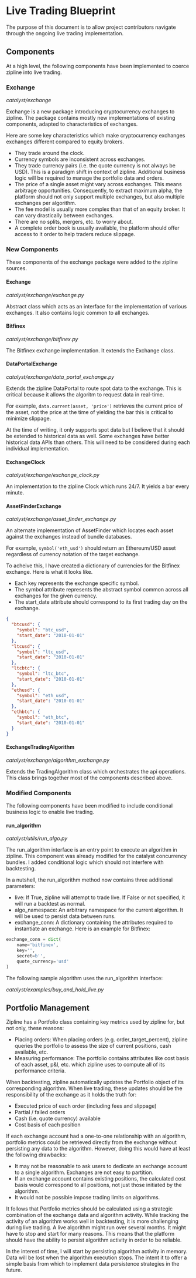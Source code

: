 <h1>Live Trading Blueprint</h1>
The purpose of this document is to allow project contributors navigate
through the ongoing live trading implementation.

<h2>Components</h2>
At a high level, the following components have been implemented to coerce
zipline into live trading.

<h3>Exchange</h3>

*catalyst/exchange*

Exchange is a new package introducing cryptocurrency
exchanges to zipline. The package contains mostly new implementations
of existing components, adapted to characteristics of exchanges.

Here are some key characteristics which make cryptocurrency exchanges
exchanges different compared to equity brokers.
* They trade around the clock.
* Currency symbols are inconsistent across exchanges.
* They trade currency pairs (i.e. the quote currency is not always be USD).
This is a paradigm shift in context of zipline. Additional
business logic will be required to manage the portfolio data and orders.
* The price of a single asset might vary across exchanges. This means
arbitrage opportunities. Consequently, to extract maximum alpha, the
platform should not only support multiple exchanges, but also multiple
exchanges per algorithm.
* The fee model is usually more complex than that of an equity broker.
It can vary drastically between exchanges.
* There are no splits, mergers, etc. to worry about.
* A complete order book is usually available, the platform should
offer access to it order to help traders reduce slippage.

<h3>New Components</h3>
These components of the exchange package were added to the zipline
sources.

<h4>Exchange</h4>

*catalyst/exchange/exchange.py*

Abstract class which acts as an interface for the implementation of
various exchanges. It also contains logic common to all exchanges.

<h4>Bitfinex</h4>

*catalyst/exchange/bitfinex.py*

The Bitfinex exchange implementation. It extends the Exchange class.

<h4>DataPortalExchange</h4>

*catalyst/exchange/data_portal_exchange.py*

Extends the zipline DataPortal to route spot data to the exchange.
This is critical because it allows the algoritm to request data in
real-time.

For example, `data.current(asset, 'price')` retrieves the current price
of the asset, not the price at the time of yielding the bar this
is critical to minimize slippage.

At the time of writing, it only supports spot data but I believe that
it should be extended to historical data as well. Some exchanges
have better historical data APIs than others. This will need to
be considered during each individual implementation.

<h4>ExchangeClock</h4>

*catalyst/exchange/exchange_clock.py*

An implementation to the zipline Clock which runs 24/7. It yields a
bar every minute.

<h4>AssetFinderExchange</h4>

*catalyst/exchange/asset_finder_exchange.py*

An alternate implementation of AssetFinder which locates each asset
against the exchanges instead of bundle databases.

For example, `symbol('eth_usd')` should return an Ethereum/USD asset
regardless of currency notation of the target exchange.

To acheive this, I have created a dictionary of currencies for the
Bitfinex exchange. Here is what it looks like.
* Each key represents the exchange specific symbol.
* The symbol attribute represents the abstract symbol common across
all exchanges for the given currency.
* The start_date attribute should correspond to its first trading day
on the exchange.

```json
{
  "btcusd": {
    "symbol": "btc_usd",
    "start_date": "2010-01-01"
  },
  "ltcusd": {
    "symbol": "ltc_usd",
    "start_date": "2010-01-01"
  },
  "ltcbtc": {
    "symbol": "ltc_btc",
    "start_date": "2010-01-01"
  },
  "ethusd": {
    "symbol": "eth_usd",
    "start_date": "2010-01-01"
  },
  "ethbtc": {
    "symbol": "eth_btc",
    "start_date": "2010-01-01"
  }
}
```

<h4>ExchangeTradingAlgorithm</h4>

*catalyst/exchange/algorithm_exchange.py*

Extends the TradingAlgorithm class which orchestrates the api
operations. This class brings together most of the components
described above.

<h3>Modified Components</h3>

The following components have been modified to include conditional
business logic to enable live trading.

<h4>run_algorithm</h4>

*catalyst/utils/run_algo.py*

The run_algorithm interface is an entry point to execute an
algorithm in zipline. This component was already modified for
the catalyst concurrency bundles. I added conditional logic
which should not interfere with backtesting.

In a nutshell, the run_algorithm method now contains three additional
parameters:
* live: If True, zipline will attempt to trade live. If False or not
specified, it will run a backtest as normal.
* algo_namespace: An arbitrary namespace for the current algorithm.
It will be used to persist data between runs.
* exchange_conn: A dictionary containing the attributes required
to instantiate an exchange. Here is an example for Bitfinex:

```python
exchange_conn = dict(
    name='bitfinex',
    key='',
    secret=b'',
    quote_currency='usd'
)
```

The following sample algorithm uses the run_algorithm interface:

*catalyst/examples/buy_and_hold_live.py*

<h2>Portfolio Management</h2>

Zipline has a Portfolio class containing key metrics used by zipline
for, but not only, these reasons:

* Placing orders: When placing orders (e.g. order_target_percent),
zipline queries the portfolio to assess the size of current positions,
cash available, etc.
* Measuring performance: The portfolio contains attributes like
cost basis of each asset, p&l, etc. which zipline uses to compute all
of its performance criteria.

When backtesting, zipline automatically updates the Portfolio object
of its corresponding algorithm. When live trading, these updates should
be the responsibility of the exchange as it holds the truth for:

* Executed price of each order (including fees and slippage)
* Partial / failed orders
* Cash (i.e. quote currency) available
* Cost basis of each position

If each exchange account had a one-to-one relationship with an
algorithm, portfolio metrics could be retrieved directly from the
exchange without persisting any data to the algorithm. However,
doing this would have at least the following drawbacks:

* It may not be reasonable to ask users to dedicate an
exchange account to a single algorithm. Exchanges are not easy
to partition.
* If an exchange account contains existing positions, the calculated
cost basis would correspond to all positions, not just those
initiated by the algorithm.
* It would not be possible impose trading limits on algorithms.

It follows that Portfolio metrics should be calculated using a strategic
combination of the exchange data and algorithm activity. While tracking
the activity of an algorithm works well in backtesting, it is more
challenging during live trading. A live algorithm might run over
several months. It might have to stop and start for many reasons.
This means that the platform should have the ability to persist
algorithm activity in order to be reliable.

In the interest of time, I will start by persisting algorithm
activity in memory. Data will be lost when the algorithm execution stops.
The intent it to offer a simple basis from which to implement data
persistence strategies in the future.